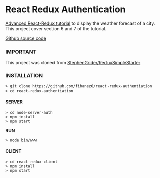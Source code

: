 # React Redux Authentication

[Advanced React-Redux tutorial](https://www.udemy.com/react-redux-tutorial) to display the weather forecast of a city.
This project cover section 6 and 7 of the tutorial.

[Github source code](https://github.com/StephenGrider/AdvancedReduxCode/tree/master/auth)

### IMPORTANT

This project was cloned from [StephenGrider/ReduxSimpleStarter](https://github.com/StephenGrider/ReduxSimpleStarter)


### INSTALLATION
```
> git clone https://github.com/fibanez6/react-redux-authentiation
> cd react-redux-authentiation
```
#### SERVER
```
> cd node-server-auth
> npm install
> npm start
```
**RUN**
```
> node bin/www
```

#### CLIENT
```
> cd react-redux-client
> npm install
> npm start
```
